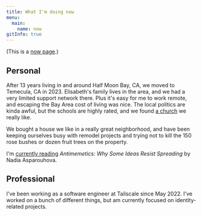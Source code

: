 ```yaml
---
title: What I'm doing now
menu:
  main:
    name: now
gitInfo: true
---
```


(This is a [now page](https://nownownow.com/about).)

## Personal

After 13 years living in and around Half Moon Bay, CA, we moved to Temecula, CA in 2023.
Elisabeth's family lives in the area, and we had a very limited support network there.
Plus it's easy for me to work remote, and escaping the Bay Area cost of living was nice.
The local politics are kinda awful, but the schools are highly rated,
and we found [a church](https://northcoastchurch.com) we really like.

We bought a house we like in a really great neighborhood,
and have been keeping ourselves busy with remodel projects and
trying not to kill the 150 rose bushes or dozen fruit trees on the property.

I'm [currently reading](/wiki/reading-list/) _Antimemetics: Why Some Ideas Resist Spreading_ by Nadia Asparouhova.

## Professional

I've been working as a software engineer at Tailscale since May 2022.
I've worked on a bunch of different things, but am currently focused on identity-related projects.

